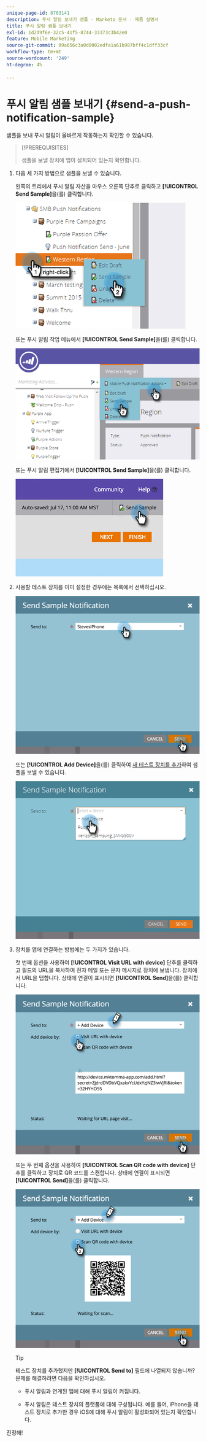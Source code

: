 ```yaml
---
unique-page-id: 8783141
description: 푸시 알림 보내기 샘플 - Marketo 문서 - 제품 설명서
title: 푸시 알림 샘플 보내기
exl-id: 1d2d9f6e-32c5-41f5-8744-33373c3b42e0
feature: Mobile Marketing
source-git-commit: 09a656c3a0d0002edfa1a61b987bff4c1dff33cf
workflow-type: tm+mt
source-wordcount: '249'
ht-degree: 4%

---
```


# 푸시 알림 샘플 보내기 {#send-a-push-notification-sample}

샘플을 보내 푸시 알림이 올바르게 작동하는지 확인할 수 있습니다.

>[!PREREQUISITES]
>
>샘플을 보낼 장치에 앱이 설치되어 있는지 확인합니다.

1. 다음 세 가지 방법으로 샘플을 보낼 수 있습니다.

   왼쪽의 트리에서 푸시 알림 자산을 마우스 오른쪽 단추로 클릭하고 **[!UICONTROL Send Sample]**&#x200B;을(를) 클릭합니다.

   ![](assets/image2015-7-13-11-3a26-3a15.png)

   또는 푸시 알림 작업 메뉴에서 **[!UICONTROL Send Sample]**&#x200B;을(를) 클릭합니다.

   ![](assets/image2015-7-13-11-3a28-3a37.png)

   또는 푸시 알림 편집기에서 **[!UICONTROL Send Sample]**&#x200B;을(를) 클릭합니다.

   ![](assets/image2015-7-20-13-3a29-3a3.png)

1. 사용할 테스트 장치를 이미 설정한 경우에는 목록에서 선택하십시오.

   ![](assets/image2015-7-29-8-3a25-3a17.png)

   또는 **[!UICONTROL Add Device]**&#x200B;을(를) 클릭하여 [새 테스트 장치를 추가](/help/marketo/product-docs/mobile-marketing/push-notifications/adding-a-new-test-device.md)하여 샘플을 보낼 수 있습니다.

   ![](assets/image2015-7-13-11-3a34-3a21.png)

1. 장치를 앱에 연결하는 방법에는 두 가지가 있습니다.

   첫 번째 옵션을 사용하여 **[!UICONTROL Visit URL with device]** 단추를 클릭하고 필드의 URL을 복사하여 전자 메일 또는 문자 메시지로 장치에 보냅니다. 장치에서 URL을 탭합니다. 상태에 연결이 표시되면 **[!UICONTROL Send]**&#x200B;을(를) 클릭합니다.

   ![](assets/image2015-7-29-8-3a29-3a18.png)

   또는 두 번째 옵션을 사용하여 **[!UICONTROL Scan QR code with device]** 단추를 클릭하고 장치로 QR 코드를 스캔합니다. 상태에 연결이 표시되면 **[!UICONTROL Send]**&#x200B;을(를) 클릭합니다.

   ![](assets/image2015-7-29-8-3a31-3a20.png)

   >[!TIP]
   >
   >테스트 장치를 추가했지만 **[!UICONTROL Send to]** 필드에 나열되지 않습니까? 문제를 해결하려면 다음을 확인하십시오.
   >
   >* 푸시 알림과 연계된 앱에 대해 푸시 알림이 켜집니다.
   >
   >* 푸시 알림은 테스트 장치의 플랫폼에 대해 구성됩니다. 예를 들어, iPhone을 테스트 장치로 추가한 경우 iOS에 대해 푸시 알림이 활성화되어 있는지 확인합니다.

진정해!
